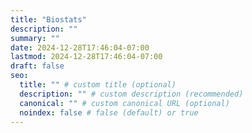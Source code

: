```yaml
---
title: "Biostats"
description: ""
summary: ""
date: 2024-12-28T17:46:04-07:00
lastmod: 2024-12-28T17:46:04-07:00
draft: false
seo:
  title: "" # custom title (optional)
  description: "" # custom description (recommended)
  canonical: "" # custom canonical URL (optional)
  noindex: false # false (default) or true
---
```

